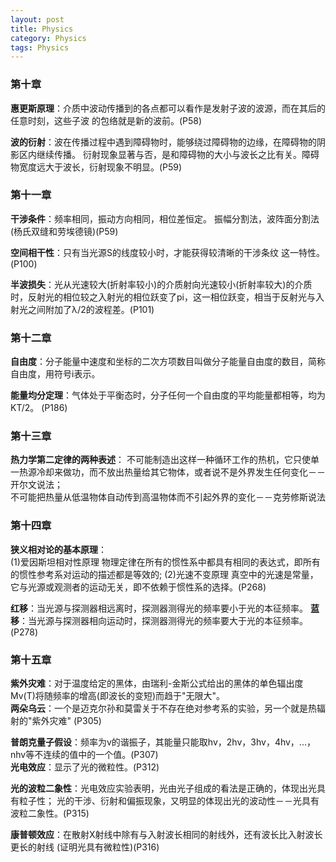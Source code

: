 ```yaml
---
layout: post
title: Physics
category: Physics
tags: Physics
---
```



### 第十章
**惠更斯原理**：介质中波动传播到的各点都可以看作是发射子波的波源，而在其后的任意时刻，这些子波 的包络就是新的波前。(P58)


**波的衍射**：波在传播过程中遇到障碍物时，能够绕过障碍物的边缘，在障碍物的阴影区内继续传播。
衍射现象显著与否，是和障碍物的大小与波长之比有关。障碍物宽度远大于波长，衍射现象不明显。(P59)


### 第十一章
**干涉条件**：频率相同，振动方向相同，相位差恒定。
振幅分割法，波阵面分割法(杨氏双缝和劳埃德镜)(P59)


**空间相干性**：只有当光源S的线度较小时，才能获得较清晰的干涉条纹 这一特性。(P100) 


**半波损失**：光从光速较大(折射率较小)的介质射向光速较小(折射率较大)的介质时，反射光的相位较之入射光的相位跃变了pi，这一相位跃变，相当于反射光与入射光之间附加了λ/2的波程差。(P101)

### 第十二章
**自由度**：分子能量中速度和坐标的二次方项数目叫做分子能量自由度的数目，简称自由度，用符号i表示。

**能量均分定理**：气体处于平衡态时，分子任何一个自由度的平均能量都相等，均为KT/2。
(P186)

### 第十三章
**热力学第二定律的两种表述**：
不可能制造出这样一种循环工作的热机，它只使单一热源冷却来做功，而不放出热量给其它物体，或者说不是外界发生任何变化－－开尔文说法；  
不可能把热量从低温物体自动传到高温物体而不引起外界的变化－－克劳修斯说法

### 第十四章  
**狭义相对论的基本原理**：  
(1)爱因斯坦相对性原理  物理定律在所有的惯性系中都具有相同的表达式，即所有的惯性参考系对运动的描述都是等效的;
(2)光速不变原理  真空中的光速是常量，它与光源或观测者的运动无关，即不依赖于惯性系的选择。(P268)

**红移**：当光源与探测器相远离时，探测器测得光的频率要小于光的本征频率。
**蓝移**：当光源与探测器相向运动时，探测器测得光的频率要大于光的本征频率。
(P278)

### 第十五章
**紫外灾难**：对于温度给定的黑体，由瑞利-金斯公式给出的黑体的单色辐出度Mv(T)将随频率的增高(即波长的变短)而趋于"无限大"。  
**两朵乌云**：一个是迈克尔孙和莫雷关于不存在绝对参考系的实验，另一个就是热辐射的"紫外灾难"
(P305)

**普朗克量子假设**：频率为v的谐振子，其能量只能取hv，2hv，3hv，4hv，...，nhv等不连续的值中的一个值。(P307)  
**光电效应**：显示了光的微粒性。(P312) 

**光的波粒二象性**：光电效应实验表明，光由光子组成的看法是正确的，体现出光具有粒子性；
光的干涉、衍射和偏振现象，又明显的体现出光的波动性－－光具有波粒二象性。(P315)

**康普顿效应**：在散射X射线中除有与入射波长相同的射线外，还有波长比入射波长更长的射线
(证明光具有微粒性)(P316)




